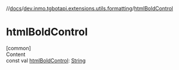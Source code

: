 //[docs](../../index.md)/[dev.inmo.tgbotapi.extensions.utils.formatting](index.md)/[htmlBoldControl](html-bold-control.md)



# htmlBoldControl  
[common]  
Content  
const val [htmlBoldControl](html-bold-control.md): [String](https://kotlinlang.org/api/latest/jvm/stdlib/kotlin/-string/index.html)  




